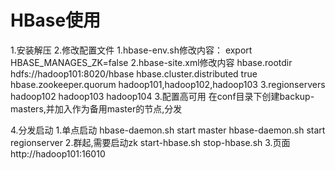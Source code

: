 # HBase使用
1.安装解压
2.修改配置文件
    1.hbase-env.sh修改内容：
    <!-- 不使用自带的zookeeper,单机模式 -->
    export HBASE_MANAGES_ZK=false
    2.hbase-site.xml修改内容
    <property>
        <name>hbase.rootdir</name>
        <value>hdfs://hadoop101:8020/hbase</value>
    </property>
    <property>
        <name>hbase.cluster.distributed</name>
        <value>true</value>
    </property>
    <property>
        <name>hbase.zookeeper.quorum</name>
        <value>hadoop101,hadoop102,hadoop103</value>
    </property>
    3.regionservers
    <!-- 添加集群节点 -->
    hadoop102
    hadoop103
    hadoop104
3.配置高可用
    在conf目录下创建backup-masters,并加入作为备用master的节点,分发

4.分发启动
    1.单点启动
        hbase-daemon.sh start master
        hbase-daemon.sh start regionserver
    2.群起,需要启动zk
        start-hbase.sh
        stop-hbase.sh 
    3.页面
    http://hadoop101:16010
               
    

